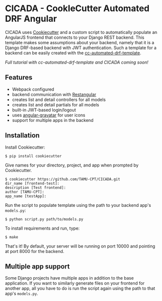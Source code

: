# CICADA - CookIeCutter Automated DRF Angular
CICADA uses [Cookiecutter](https://github.com/audreyr/cookiecutter) and a custom script to automatically populate an
AngularJS frontend that connects to your Django REST backend. This template makes some assumptions about your
backend, namely that it is a Django DRF-based backend with JWT authentication. Such a template for a backend can
be easily created with the [cc-automated-drf-template](https://github.com/TAMU-CPT/cc-automated-drf-template).

*Full tutorial with cc-automated-drf-template and CICADA coming soon!*

## Features
- Webpack configured
- backend communication with [Restangular](https://github.com/mgonto/restangular)
- creates list and detail controllers for all models
- creates list and detail partials for all models
- built-in JWT-based login/logout
- uses [angular-gravatar](https://github.com/wallin/angular-gravatar) for user icons
- support for multiple apps in the backend

## Installation
Install Cookiecutter:
```console
$ pip install cookiecutter
```
Give names for your directory, project, and app when prompted by Cookiecutter.
```console
$ cookiecutter https://github.com/TAMU-CPT/CICADA.git
dir_name [frontend-test]:
description [Test frontend]:
author [TAMU-CPT]:
app_name [testApp]:
```
Run the script to populate template using the path to your backend app's `models.py`:
```console
$ python script.py path/to/models.py
```

To install requirements and run, type:
```console
$ make
```

That's it! By default, your server will be running on port 10000 and pointing at
port 8000 for the backend.

## Multiple app support
Some Django projects have multiple apps in addition to the base application.
If you want to similarly generate files on your frontend for another app,
all you have to do is run the script again using the path to that app's `models.py`.

